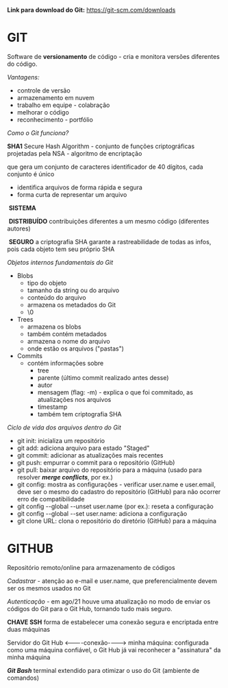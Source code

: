 **Link para download do Git:** https://git-scm.com/downloads

# GIT

Software de **versionamento** de código - cria e monitora versões diferentes do código.

*Vantagens:*

* controle de versão
* armazenamento em nuvem
* trabalho em equipe - colabração
* melhorar o código
* reconhecimento - portfólio



*Como o Git funciona?*

**SHA1** Secure Hash Algorithm - conjunto de funções criptográficas projetadas pela NSA - algoritmo de encriptação

que gera um conjunto de caracteres identificador de 40 dígitos, cada conjunto é único 

* identifica arquivos de forma rápida e segura
* forma curta de representar um arquivo



​		**SISTEMA**

​				**DISTRIBUÍDO** contribuições diferentes a um mesmo código (diferentes autores)

​				**SEGURO** a criptografia SHA garante a rastreabilidade de todas as infos, pois cada objeto tem seu próprio SHA



*Objetos internos fundamentais do Git*

* Blobs
  * tipo do objeto
  * tamanho da string ou do arquivo
  * conteúdo do arquivo
  * armazena os metadados do Git
  * \0
* Trees
  * armazena os blobs
  * também contém metadados
  * armazena o nome do arquivo
  * onde estão os arquivos ("pastas")
* Commits
  * contém informações sobre
    * tree
    * parente (último commit realizado antes desse)
    * autor
    * mensagem (flag: -m) - explica o que foi commitado, as atualizações nos arquivos
    * timestamp
    * também tem criptografia SHA



*Ciclo de vida dos arquivos dentro do Git*

- git init: inicializa um repositório
- git add: adiciona arquivo para estado "Staged"
- git commit: adicionar as atualizações mais recentes
- git push: empurrar o commit para o repositório (GitHub)
- git pull: baixar arquivo do repositório para a máquina (usado para resolver ***merge conflicts***, por ex.)
- git config: mostra as configurações - verificar user.name e user.email, deve ser o mesmo do cadastro do repositório (GitHub) para não ocorrer erro de compatibilidade
- git config --global --unset user.name (por ex.): reseta a configuração
- git config --global --set user.name: adiciona a configuração
- git clone URL: clona o repositório do diretório (GitHub) para a máquina



# GITHUB

Repositório remoto/online para armazenamento de códigos

*Cadastrar* - atenção ao e-mail e user.name, que preferencialmente devem ser os mesmos usados no Git



*Autenticação* - em ago/21 houve uma atualização no modo de enviar os códigos do Git para o Git Hub, tornando tudo mais seguro.



**CHAVE SSH** forma de estabelecer uma conexão segura e encriptada entre duas máquinas

Servidor do Git Hub <----conexão----> minha máquina: configurada como uma máquina confiável, o Git Hub já vai reconhecer a "assinatura" da minha máquina



***Git Bash*** terminal extendido para otimizar o uso do Git (ambiente de comandos)